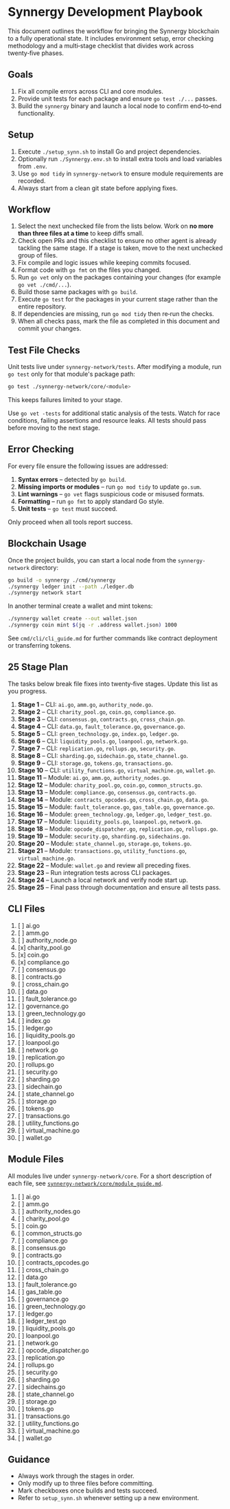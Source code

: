 # Synnergy Development Playbook

This document outlines the workflow for bringing the Synnergy blockchain to a
fully operational state. It includes environment setup, error checking
methodology and a multi‑stage checklist that divides work across twenty‑five
phases.

## Goals

1. Fix all compile errors across CLI and core modules.
2. Provide unit tests for each package and ensure `go test ./...` passes.
3. Build the `synnergy` binary and launch a local node to confirm end‑to‑end
   functionality.

## Setup

1. Execute `./setup_synn.sh` to install Go and project dependencies.
2. Optionally run `./Synnergy.env.sh` to install extra tools and load variables
   from `.env`.
3. Use `go mod tidy` in `synnergy-network` to ensure module requirements are
   recorded.
4. Always start from a clean git state before applying fixes.

## Workflow

1. Select the next unchecked file from the lists below. Work on **no more than
   three files at a time** to keep diffs small.
2. Check open PRs and this checklist to ensure no other agent is already
   tackling the same stage. If a stage is taken, move to the next unchecked
   group of files.
3. Fix compile and logic issues while keeping commits focused.
4. Format code with `go fmt` on the files you changed.
5. Run `go vet` only on the packages containing your changes (for example
   `go vet ./cmd/...`).
6. Build those same packages with `go build`.
7. Execute `go test` for the packages in your current stage rather than the
   entire repository.
8. If dependencies are missing, run `go mod tidy` then re‑run the checks.
9. When all checks pass, mark the file as completed in this document and commit
   your changes.

## Test File Checks

Unit tests live under `synnergy-network/tests`. After modifying a module,
run `go test` only for that module's package path:

```bash
go test ./synnergy-network/core/<module>
```

This keeps failures limited to your stage.

Use `go vet -tests` for additional static analysis of the tests. Watch for
race conditions, failing assertions and resource leaks. All tests should pass
before moving to the next stage.

## Error Checking

For every file ensure the following issues are addressed:

1. **Syntax errors** – detected by `go build`.
2. **Missing imports or modules** – run `go mod tidy` to update `go.sum`.
3. **Lint warnings** – `go vet` flags suspicious code or misused formats.
4. **Formatting** – run `go fmt` to apply standard Go style.
5. **Unit tests** – `go test` must succeed.

Only proceed when all tools report success.

## Blockchain Usage

Once the project builds, you can start a local node from the
`synnergy-network` directory:

```bash
go build -o synnergy ./cmd/synnergy
./synnergy ledger init --path ./ledger.db
./synnergy network start
```

In another terminal create a wallet and mint tokens:

```bash
./synnergy wallet create --out wallet.json
./synnergy coin mint $(jq -r .address wallet.json) 1000
```

See `cmd/cli/cli_guide.md` for further commands like contract deployment or
transferring tokens.

## 25 Stage Plan

The tasks below break file fixes into twenty‑five stages. Update this list as
you progress.

1. **Stage 1** – CLI: `ai.go`, `amm.go`, `authority_node.go`.
2. **Stage 2** – CLI: `charity_pool.go`, `coin.go`, `compliance.go`.
3. **Stage 3** – CLI: `consensus.go`, `contracts.go`, `cross_chain.go`.
4. **Stage 4** – CLI: `data.go`, `fault_tolerance.go`, `governance.go`.
5. **Stage 5** – CLI: `green_technology.go`, `index.go`, `ledger.go`.
6. **Stage 6** – CLI: `liquidity_pools.go`, `loanpool.go`, `network.go`.
7. **Stage 7** – CLI: `replication.go`, `rollups.go`, `security.go`.
8. **Stage 8** – CLI: `sharding.go`, `sidechain.go`, `state_channel.go`.
9. **Stage 9** – CLI: `storage.go`, `tokens.go`, `transactions.go`.
10. **Stage 10** – CLI: `utility_functions.go`, `virtual_machine.go`, `wallet.go`.
11. **Stage 11** – Module: `ai.go`, `amm.go`, `authority_nodes.go`.
12. **Stage 12** – Module: `charity_pool.go`, `coin.go`, `common_structs.go`.
13. **Stage 13** – Module: `compliance.go`, `consensus.go`, `contracts.go`.
14. **Stage 14** – Module: `contracts_opcodes.go`, `cross_chain.go`, `data.go`.
15. **Stage 15** – Module: `fault_tolerance.go`, `gas_table.go`, `governance.go`.
16. **Stage 16** – Module: `green_technology.go`, `ledger.go`, `ledger_test.go`.
17. **Stage 17** – Module: `liquidity_pools.go`, `loanpool.go`, `network.go`.
18. **Stage 18** – Module: `opcode_dispatcher.go`, `replication.go`, `rollups.go`.
19. **Stage 19** – Module: `security.go`, `sharding.go`, `sidechains.go`.
20. **Stage 20** – Module: `state_channel.go`, `storage.go`, `tokens.go`.
21. **Stage 21** – Module: `transactions.go`, `utility_functions.go`,
    `virtual_machine.go`.
22. **Stage 22** – Module: `wallet.go` and review all preceding fixes.
23. **Stage 23** – Run integration tests across CLI packages.
24. **Stage 24** – Launch a local network and verify node start up.
25. **Stage 25** – Final pass through documentation and ensure all tests pass.

## CLI Files
1. [ ] ai.go
2. [ ] amm.go
3. [ ] authority_node.go
4. [x] charity_pool.go
5. [x] coin.go
6. [x] compliance.go
7. [ ] consensus.go
8. [ ] contracts.go
9. [ ] cross_chain.go
10. [ ] data.go
11. [ ] fault_tolerance.go
12. [ ] governance.go
13. [ ] green_technology.go
14. [ ] index.go
15. [ ] ledger.go
16. [ ] liquidity_pools.go
17. [ ] loanpool.go
18. [ ] network.go
19. [ ] replication.go
20. [ ] rollups.go
21. [ ] security.go
22. [ ] sharding.go
23. [ ] sidechain.go
24. [ ] state_channel.go
25. [ ] storage.go
26. [ ] tokens.go
27. [ ] transactions.go
28. [ ] utility_functions.go
29. [ ] virtual_machine.go
30. [ ] wallet.go

## Module Files
All modules live under `synnergy-network/core`. For a short description of each
file, see [`synnergy-network/core/module_guide.md`](synnergy-network/core/module_guide.md).
1. [ ] ai.go
2. [ ] amm.go
3. [ ] authority_nodes.go
4. [ ] charity_pool.go
5. [ ] coin.go
6. [ ] common_structs.go
7. [ ] compliance.go
8. [ ] consensus.go
9. [ ] contracts.go
10. [ ] contracts_opcodes.go
11. [ ] cross_chain.go
12. [ ] data.go
13. [ ] fault_tolerance.go
14. [ ] gas_table.go
15. [ ] governance.go
16. [ ] green_technology.go
17. [ ] ledger.go
18. [ ] ledger_test.go
19. [ ] liquidity_pools.go
20. [ ] loanpool.go
21. [ ] network.go
22. [ ] opcode_dispatcher.go
23. [ ] replication.go
24. [ ] rollups.go
25. [ ] security.go
26. [ ] sharding.go
27. [ ] sidechains.go
28. [ ] state_channel.go
29. [ ] storage.go
30. [ ] tokens.go
31. [ ] transactions.go
32. [ ] utility_functions.go
33. [ ] virtual_machine.go
34. [ ] wallet.go

## Guidance
- Always work through the stages in order.
- Only modify up to three files before committing.
- Mark checkboxes once builds and tests succeed.
- Refer to `setup_synn.sh` whenever setting up a new environment.
